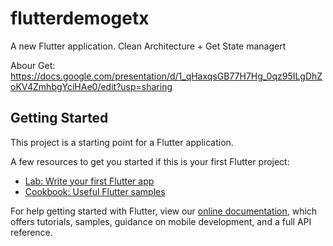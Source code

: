 # flutterdemogetx

A new Flutter application. Clean Architecture + Get State managert

Abour Get: https://docs.google.com/presentation/d/1_qHaxqsGB77H7Hg_0qz95ILgDhZoKV4ZmhbgYciHAe0/edit?usp=sharing

## Getting Started

This project is a starting point for a Flutter application.

A few resources to get you started if this is your first Flutter project:

- [Lab: Write your first Flutter app](https://flutter.dev/docs/get-started/codelab)
- [Cookbook: Useful Flutter samples](https://flutter.dev/docs/cookbook)

For help getting started with Flutter, view our
[online documentation](https://flutter.dev/docs), which offers tutorials,
samples, guidance on mobile development, and a full API reference.
